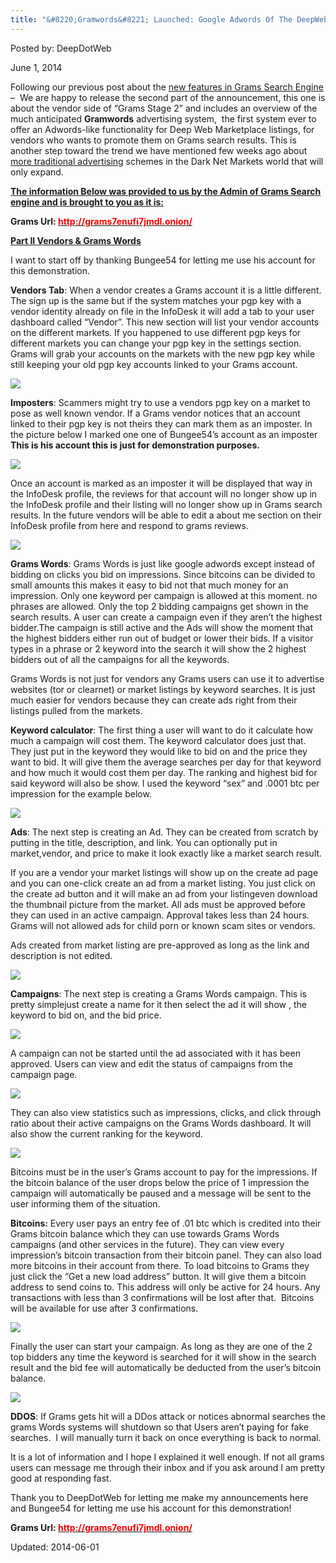 ```yaml
---
title: "&#8220;Gramwords&#8221; Launched: Google Adwords Of The DeepWeb!"
---
```


Posted by: DeepDotWeb

<span>June 1, 2014</span>
    

<p>Following our previous post about the <a href="https://gir.pub/deepdotweb/2014/05/31/introducing-grams-infodesk-features-part-1/">new features in Grams Search Engine</a> &#8211;  We are happy to release the second part of the announcement, this one is about the vendor side of &#8220;Grams Stage 2&#8221; and includes an overview of the much anticipated <strong>Gramwords</strong> advertising system,  the first system ever to offer an Adwords-like functionality for Deep Web Marketplace listings, for vendors who wants to promote them on Grams search results. This is another step toward the trend we have mentioned few weeks ago about <a href="https://gir.pub/deepdotweb/2014/05/14/darknet-marketing-services-new-emerging-market/">more traditional advertising</a> schemes in the Dark Net Markets world that will only expand.</p>
<p><span style="text-decoration: underline;"><strong>The information Below was provided to us by the Admin of Grams Search engine and is brought to you as it is:</strong></span></p>
<div class="box  info"><div class="box-inner-block"><i class="tieicon-boxicon"></i>
<strong>Grams Url: <a href="http://grams7enufi7jmdl.onion/" target="_blank"><span style="color: #ff0000;">http://grams7enufi7jmdl.onion/</span></a> </strong>
</div></div>
<p><span style="text-decoration: underline;"><strong>Part II Vendors &amp; Grams Words</strong></span></p>
<p>I want to start off by thanking Bungee54 for letting me use his account for this demonstration.</p>
<p><strong>Vendors Tab</strong>: When a vendor creates a Grams account it is a little different. The sign up is the same but if the system matches your pgp key with a vendor identity already on file in the InfoDesk it will add a tab to your user dashboard called &#8220;Vendor&#8221;. This new section will list your vendor accounts on the different markets. If you happened to use different pgp keys for different markets you can change your pgp key in the settings section. Grams will grab your accounts on the markets with the new pgp key while still keeping your old pgp key accounts linked to your Grams account.</p>
<img src="https://gir.pub/deepdotweb/imgs/2014/05/vendorpage.png" />

<p><strong>Imposters</strong>: Scammers might try to use a vendors pgp key on a market to pose as well known vendor. If a Grams vendor notices that an account linked to their pgp key is not theirs they can mark them as an imposter. In the picture below I marked one one of Bungee54&#8217;s account as an imposter <strong>This is his account this is just for demonstration purposes.</strong></p>
<img src="https://gir.pub/deepdotweb/imgs/2014/05/vendorimposter.png" />

<p>Once an account is marked as an imposter it will be displayed that way in the InfoDesk profile, the reviews for that account will no longer show up in the InfoDesk profile and their listing will no longer show up in Grams search results. In the future vendors will be able to edit a about me section on their InfoDesk profile from here and respond to grams reviews.</p>
<img src="https://gir.pub/deepdotweb/imgs/2014/05/infodeskimposter1.png" />

<p><strong>Grams Words</strong>: Grams Words is just like google adwords except instead of bidding on clicks you bid on impressions. Since bitcoins can be divided to small amounts this makes it easy to bid not that much money for an impression. Only one keyword per campaign is allowed at this moment. no phrases are allowed. Only the top 2 bidding campaigns get shown in the search results. A user can create a campaign even if they aren&#8217;t the highest bidder.The campaign is still active and the Ads will show the moment that the highest bidders either run out of budget or lower their bids. If a visitor types in a phrase or 2 keyword into the search it will show the 2 highest bidders out of all the campaigns for all the keywords.</p>
<p>Grams Words is not just for vendors any Grams users can use it to advertise websites (tor or clearnet) or market listings by keyword searches. It is just much easier for vendors because they can create ads right from their listings pulled from the markets.</p>
<p><strong>Keyword calculator</strong>: The first thing a user will want to do it calculate how much a campaign will cost them. The keyword calculator does just that. They just put in the keyword they would like to bid on and the price they want to bid. It will give them the average searches per day for that keyword and how much it would cost them per day. The ranking and highest bid for said keyword will also be show. I used the keyword &#8220;sex&#8221; and .0001 btc per impression for the example below.</p>
<img src="https://gir.pub/deepdotweb/imgs/2014/05/7ack5.png" />

<p><strong>Ads</strong>: The next step is creating an Ad. They can be created from scratch by putting in the title, description, and link. You can optionally put in market,vendor, and price to make it look exactly like a market search result.</p>
<p>If you are a vendor your market listings will show up on the create ad page and you can one-click create an ad from a market listing. You just click on the create ad button and it will make an ad from your listingeven download the thumbnail picture from the market. All ads must be approved before they can used in an active campaign. Approval takes less than 24 hours. Grams will not allowed ads for child porn or known scam sites or vendors.</p>
<p>Ads created from market listing are pre-approved as long as the link and description is not edited.</p>
<img src="https://gir.pub/deepdotweb/imgs/2014/05/listingmaker.png" />

<p><strong>Campaigns</strong>: The next step is creating a Grams Words campaign. This is pretty simplejust create a name for it then select the ad it will show , the keyword to bid on, and the bid price.</p>
<img src="https://gir.pub/deepdotweb/imgs/2014/05/camp_create.png" />

<p>A campaign can not be started until the ad associated with it has been approved. Users can view and edit the status of campaigns from the campaign page.</p>
<img src="https://gir.pub/deepdotweb/imgs/2014/05/campspage.png" />

<p>They can also view statistics such as impressions, clicks, and click through ratio about their active campaigns on the Grams Words dashboard. It will also show the current ranking for the keyword.</p>
<img src="https://gir.pub/deepdotweb/imgs/2014/05/gramswordsdash1.png" />

<p>Bitcoins must be in the user&#8217;s Grams account to pay for the impressions. If the bitcoin balance of the user drops below the price of 1 impression the campaign will automatically be paused and a message will be sent to the user informing them of the situation.</p>
<p><strong>Bitcoins:</strong> Every user pays an entry fee of .01 btc which is credited into their Grams bitcoin balance which they can use towards Grams Words campaigns (and other services in the future). They can view every impression&#8217;s bitcoin transaction from their bitcoin panel. They can also load more bitcoins in their account from there. To load bitcoins to Grams they just click the &#8220;Get a new load address&#8221; button. It will give them a bitcoin address to send coins to. This address will only be active for 24 hours. Any transactions with less than 3 confirmations will be lost after that.  Bitcoins will be available for use after 3 confirmations.</p>
<img src="https://gir.pub/deepdotweb/imgs/2014/05/gramswordstranpage.png" />

<p>Finally the user can start your campaign. As long as they are one of the 2 top bidders any time the keyword is searched for it will show in the search result and the bid fee will automatically be deducted from the user&#8217;s bitcoin balance.</p>
<img src="https://gir.pub/deepdotweb/imgs/2014/05/resultgramswords.png" />

<p><strong>DDOS</strong>: If Grams gets hit will a DDos attack or notices abnormal searches the grams Words systems will shutdown so that Users aren&#8217;t paying for fake searches.  I will manually turn it back on once everything is back to normal.</p>
<p>It is a lot of information and I hope I explained it well enough. If not all grams users can message me through their inbox and if you ask around I am pretty good at responding fast.</p>
<p>Thank you to DeepDotWeb for letting me make my announcements here and Bungee54 for letting me use his account for this demonstration!</p>
<div class="box  info"><div class="box-inner-block"><i class="tieicon-boxicon"></i>
<strong>Grams Url: <a href="http://grams7enufi7jmdl.onion/" target="_blank"><span style="color: #ff0000;">http://grams7enufi7jmdl.onion/</span></a> </strong>
</div></div>

Updated: 2014-06-01
    

